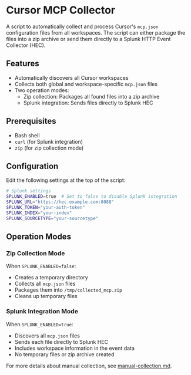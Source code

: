 # Cursor MCP Collector

A script to automatically collect and process Cursor's `mcp.json` configuration files from all workspaces. The script can either package the files into a zip archive or send them directly to a Splunk HTTP Event Collector (HEC).

## Features

- Automatically discovers all Cursor workspaces
- Collects both global and workspace-specific `mcp.json` files
- Two operation modes:
  - Zip collection: Packages all found files into a zip archive
  - Splunk integration: Sends files directly to Splunk HEC

## Prerequisites

- Bash shell
- `curl` (for Splunk integration)
- `zip` (for zip collection mode)

## Configuration

Edit the following settings at the top of the script:

```bash
# Splunk settings
SPLUNK_ENABLED=true  # Set to false to disable Splunk integration
SPLUNK_URL="https://hec.example.com:8088"
SPLUNK_TOKEN="your-auth-token"
SPLUNK_INDEX="your-index"
SPLUNK_SOURCETYPE="your-sourcetype"
```

## Operation Modes

### Zip Collection Mode
When `SPLUNK_ENABLED=false`:
- Creates a temporary directory
- Collects all `mcp.json` files
- Packages them into `/tmp/collected_mcp.zip`
- Cleans up temporary files

### Splunk Integration Mode
When `SPLUNK_ENABLED=true`:
- Discovers all `mcp.json` files
- Sends each file directly to Splunk HEC
- Includes workspace information in the event data
- No temporary files or zip archive created


For more details about manual collection, see [manual-collection.md](manual-collection.md).
